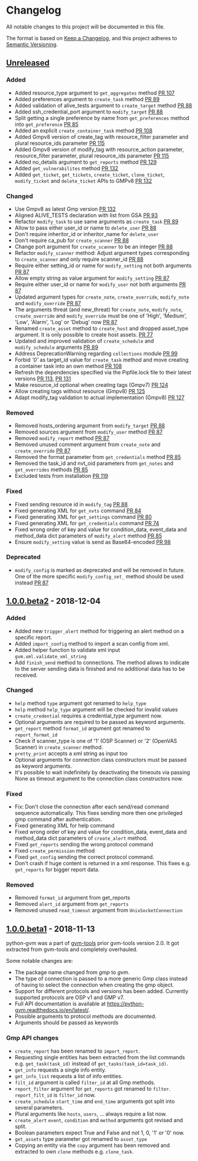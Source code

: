 # Changelog
All notable changes to this project will be documented in this file.

The format is based on [Keep a Changelog](https://keepachangelog.com/en/1.0.0/),
and this project adheres to [Semantic Versioning](https://semver.org/spec/v2.0.0.html).

## [Unreleased]

### Added
* Added resource_type argument to `get_aggregates` method [PR 107](https://github.com/greenbone/python-gvm/pull/107)
* Added preferences argument to `create_task` method [PR 89](https://github.com/greenbone/python-gvm/pull/89)
* Added validation of alive_tests argument to `create_target` method [PR 88](https://github.com/greenbone/python-gvm/pull/88)
* Added ssh_credential_port argument to `modify_target` [PR 88](https://github.com/greenbone/python-gvm/pull/88)
* Split getting a single preference by name from `get_preferences` method into
  `get_preference` [PR 85](https://github.com/greenbone/python-gvm/pull/85)
* Added an explicit `create_container_task` method [PR 108](https://github.com/greenbone/python-gvm/pull/108)
* Added Gmpv8 version of create_tag with resource_filter parameter and
  plural resource_ids parameter [PR 115](https://github.com/greenbone/python-gvm/pull/115)
* Added Gmpv8 version of modify_tag with resource_action parameter,
  resource_filter parameter, plural resource_ids parameter [PR 115](https://github.com/greenbone/python-gvm/pull/115)
* Added no_details argument to `get_reports` method [PR 129](https://github.com/greenbone/python-gvm/pull/129)
* Added `get_vulnerabilites` method [PR 132](https://github.com/greenbone/python-gvm/pull/132)
* Added `get_ticket`, `get_tickets`, `create_ticket`, `clone_ticket`, `modify_ticket` and `delete_ticket`
  APIs to GMPv8 [PR 132](https://github.com/greenbone/python-gvm/pull/132)

### Changed
* Use Gmpv8 as latest Gmp version [PR 132](https://github.com/greenbone/python-gvm/pull/132)
* Aligned ALIVE_TESTS declaration with list from GSA [PR 93](https://github.com/greenbone/python-gvm/pull/93)
* Refactor `modify_task` to use same arguments as `create_task` [PR 89](https://github.com/greenbone/python-gvm/pull/89)
* Allow to pass either user_id or name to `delete_user` [PR 88](https://github.com/greenbone/python-gvm/pull/88)
* Don't require inheritor_id or inheritor_name for `delete_user`
* Don't require ca_pub for `create_scanner` [PR 88](https://github.com/greenbone/python-gvm/pull/88)
* Change port argument for `create_scanner` to be an integer [PR 88](https://github.com/greenbone/python-gvm/pull/88)
* Refactor `modify_scanner` method: Adjust argument types corresponding to
 `create_scanner` and only require scanner_id [PR 88](https://github.com/greenbone/python-gvm/pull/88)
* Require either setting_id or name for `modify_setting` not both arguments [PR 87](https://github.com/greenbone/python-gvm/pull/87)
* Allow empty string as value argument for `modify_setting` [PR 87](https://github.com/greenbone/python-gvm/pull/87)
* Require either user_id or name for `modify_user` not both arguments [PR 87](https://github.com/greenbone/python-gvm/pull/87)
* Updated argument types for `create_note`, `create_override`, `modify_note`
  and `modify_override` [PR 87](https://github.com/greenbone/python-gvm/pull/87)
* The arguments threat (and new_threat) for `create_note`, `modify_note`,
  `create_override` and `modify_override` must be one of 'High', 'Medium',
  'Low', 'Alarm', 'Log' or 'Debug' now [PR 87](https://github.com/greenbone/python-gvm/pull/87)
* Renamed `create_asset` method to `create_host` and dropped asset_type
  argument. It is only possible to create host assets. [PR 77](https://github.com/greenbone/python-gvm/pull/77)
* Updated and improved validation of `create_schedule` and
  `modify_schedule` arguments [PR 89](https://github.com/greenbone/python-gvm/pull/89)
* Address DeprecationWarning regarding `collections` module [PR 99](https://github.com/greenbone/python-gvm/pull/99)
* Forbid *'0'* as target_id value for  `create_task` method and move creating a
  container task into an own method [PR 108](https://github.com/greenbone/python-gvm/pull/108)
* Refresh the dependencies specified via the Pipfile.lock file to their latest
  versions [PR 113](https://github.com/greenbone/python-gvm/pull/113),
  [PR 131](https://github.com/greenbone/python-gvm/pull/131)
* Make resource_id optional when creating tags (Gmpv7) [PR 124](https://github.com/greenbone/python-gvm/pull/124)
* Allow creating tags without resource (Gmpv8) [PR 125](https://github.com/greenbone/python-gvm/pull/125)
* Adapt modify_tag validation to actual implementation (Gmpv8) [PR 127](https://github.com/greenbone/python-gvm/pull/127)

### Removed
* Removed hosts_ordering argument from `modify_target` [PR 88](https://github.com/greenbone/python-gvm/pull/88)
* Removed sources argument from `modify_user` method [PR 87](https://github.com/greenbone/python-gvm/pull/87)
* Removed `modify_report` method [PR 87](https://github.com/greenbone/python-gvm/pull/87)
* Removed unused comment argument from `create_note` and `create_override` [PR 87](https://github.com/greenbone/python-gvm/pull/87)
* Removed the format parameter from `get_credentials` method [PR 85](https://github.com/greenbone/python-gvm/pull/85)
* Removed the task_id and nvt_oid parameters from `get_notes` and
  `get_overrides` methods [PR 85](https://github.com/greenbone/python-gvm/pull/85)
* Excluded tests from installation [PR 119](https://github.com/greenbone/python-gvm/pull/119)

### Fixed
* Fixed sending resource id in `modify_tag` [PR 88](https://github.com/greenbone/python-gvm/pull/88)
* Fixed generating XML for `get_nvts` command [PR 84](https://github.com/greenbone/python-gvm/pull/84)
* Fixed generating XML for `get_settings` command [PR 80](https://github.com/greenbone/python-gvm/pull/80)
* Fixed generating XML for `get_credentials` command [PR 74](https://github.com/greenbone/python-gvm/pull/74)
* Fixed wrong order of key and value for condition_data, event_data and
  method_data dict parameters of `modify_alert` method [PR 85](https://github.com/greenbone/python-gvm/pull/85)
* Ensure `modify_setting` value is send as Base64-encoded [PR 98](https://github.com/greenbone/python-gvm/pull/98)

### Deprecated
* `modify_config` is marked as deprecated and will be removed in future. One of
  the more specific `modify_config_set_` method should be used instead [PR 87](https://github.com/greenbone/python-gvm/pull/87)

## [1.0.0.beta2] - 2018-12-04

### Added
* Added new `trigger_alert` method for triggering an alert method on a
  specific report.
* Added `import_config` method to import a scan config from xml.
* Added helper function to validate xml input `gvm.xml.validate_xml_string`
* Add `finish_send` method to connections. The method allows to indicate to
  the server sending data is finished and no additional data has to be received.

### Changed
* `help` method `type` argument got renamed to `help_type`
* `help` method `help_type` argument will be checked for invalid values
* `create_credential` requires a credential_type argument now.
* Optional arguments are required to be passed as keyword arguments.
* `get_report` method `format_id` argument got renamed to
  `report_format_id`
* Check if scanner_type is one of '1' (OSP Scanner) or '2' (OpenVAS Scanner) in
  `create_scanner` method.
* `pretty_print` accepts a xml string as input too
* Optional arguments for connection class constructors must be passed as
  keyword arguments.
* It's possible to wait indefinitely by deactivating the timeouts via passing
  None as timeout argument to the connection class constructors now.

### Fixed
* Fix: Don't close the connection after each send/read command sequence
  automatically. This fixes sending more then one privileged gmp command after
  authentication.
* Fixed generating XML for help command
* Fixed wrong order of key and value for condition_data, event_data and
  method_data dict parameters of `create_alert` method.
* Fixed `get_reports` sending the wrong protocol command
* Fixed `create_permission` method
* Fixed `get_config` sending the correct protocol command.
* Don't crash if huge content is returned in a xml response. This fixes e.g.
  `get_reports` for bigger report data.

### Removed
* Removed `format_id` argument from get_reports
* Removed `alert_id` argument from `get_reports`
* Removed unused `read_timeout` argument from `UnixSocketConnection`

## [1.0.0.beta1] - 2018-11-13

python-gvm was a part of [gvm-tools](https://github.com/greenbone/gvm-tools)
prior gvm-tools version 2.0. It got extracted from gvm-tools and completely
overhauled.

Some notable changes are:

* The package name changed from *gmp* to *gvm*.
* The type of connection is passed to a more generic Gmp class instead of
  having to select the connection when creating the gmp object.
* Support for different protocols and versions has been added. Currently
  supported protocols are OSP v1 and GMP v7.
* Full API documentation is available at https://python-gvm.readthedocs.io/en/latest/.
* Possible arguments to protocol methods are documented.
* Arguments should be passed as keywords

### Gmp API changes

* `create_report` has been renamed to `import_report`.
* Requesting single entities has been extracted from the list commands e.g.
  `get_task(task_id)` instead of `get_tasks(task_id=task_id)`.
* `get_info` requests a single info entity.
* `get_info_list` requests a list of info entities.
* `filt_id` argument is called `filter_id` at all Gmp methods.
* `report_filter` argument for `get_reports` got renamed to `filter`.
  `report_filt_id` is `filter_id` now.
* `create_schedule` `start_time` and `end_time` arguments got split into
  several parameters.
* Plural arguments like `hosts`, `users`, ... always require a list now.
* `create_alert` `event`, `condition` and `method` arguments got
  revised and split.
* Boolean parameters expect True and False and not 1, 0, '1' or '0' now.
* `get_assets` type parameter got renamed to `asset_type`
* Copying an entity via the `copy` argument has been removed and extracted to
  own `clone` methods e.g. `clone_task`.

[Unreleased]: https://github.com/greenbone/python-gvm/compare/v1.0.0.beta2...HEAD
[1.0.0.beta2]: https://github.com/greenbone/python-gvm/compare/v1.0.0.beta1...v1.0.0.beta2
[1.0.0.beta1]: https://github.com/greenbone/python-gvm/releases/tag/v1.0.0.beta1
